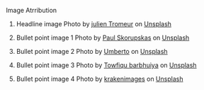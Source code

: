 Image Atrribution

1. Headline image
Photo by <a href="https://unsplash.com/es/@julientromeur?utm_source=unsplash&utm_medium=referral&utm_content=creditCopyText">julien Tromeur</a> on <a href="https://unsplash.com/s/photos/AI?utm_source=unsplash&utm_medium=referral&utm_content=creditCopyText">Unsplash</a>

2. Bullet point image 1
Photo by <a href="https://unsplash.com/@pawelskor?utm_source=unsplash&utm_medium=referral&utm_content=creditCopyText">Paul Skorupskas</a> on <a href="https://unsplash.com/s/photos/photographer?utm_source=unsplash&utm_medium=referral&utm_content=creditCopyText">Unsplash</a>

3. Bullet point image 2
Photo by <a href="https://unsplash.com/ja/@umby?utm_source=unsplash&utm_medium=referral&utm_content=creditCopyText">Umberto</a> on <a href="https://unsplash.com/s/photos/copyright?utm_source=unsplash&utm_medium=referral&utm_content=creditCopyText">Unsplash</a>

4. Bullet point image 3
Photo by <a href="https://unsplash.com/de/@towfiqu999999?utm_source=unsplash&utm_medium=referral&utm_content=creditCopyText">Towfiqu barbhuiya</a> on <a href="https://unsplash.com/s/photos/savings?utm_source=unsplash&utm_medium=referral&utm_content=creditCopyText">Unsplash</a>


5. Bullet point image 4
Photo by <a href="https://unsplash.com/@krakenimages?utm_source=unsplash&utm_medium=referral&utm_content=creditCopyText">krakenimages</a> on <a href="https://unsplash.com/s/photos/collaboration?utm_source=unsplash&utm_medium=referral&utm_content=creditCopyText">Unsplash</a>


  
